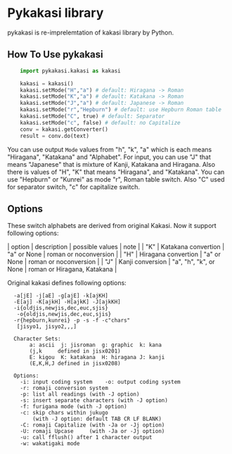 Pykakasi library
==================

pykakasi is re-imprelemtation of kakasi library by Python.

How To Use pykakasi
------------------

```python
    import pykakasi.kakasi as kakasi

    kakasi = kakasi()
    kakasi.setMode("H","a") # default: Hiragana -> Roman
    kakasi.setMode("K","a") # default: Katakana -> Roman
    kakasi.setMode("J","a") # default: Japanese -> Roman
    kakasi.setMode("r","Hepburn") # default: use Hepburn Roman table
    kakasi.setMode("C", true) # default: Separator
    kakasi.setMode("c", false) # default: no Capitalize
    conv = kakasi.getConverter()
    result = conv.do(text)
```

You can use output `Mode` values from "h", "k", "a" which is each means
"Hiragana", "Katakana" and "Alphabet".
For input, you can use "J" that means "Japanese" that is
mixture of Kanji, Katakana and Hiragana.
Also there is values of "H", "K" that means "Hiragana", and "Katakana".
You can use  "Hepburn" or "Kunrei" as mode "r", Roman table switch.
Also "C" used for separator switch, "c" for capitalize switch.


Options
-------------------

These switch alphabets are derived from original Kakasi.
Now it support following options:

| option | description | possible values | note |
| "K" | Katakana convertion | "a" or None | roman or noconversion |
| "H" | Hiragana convertion | "a" or None | roman or noconversion |
| "J" | Kanji conversion | "a", "h", "k", or None | roman or Hiragana, Katakana |

Original kakasi defines following options:

```
  -a[jE] -j[aE] -g[ajE] -k[ajKH]
  -E[aj] -K[ajkH] -H[ajkK] -J[ajkKH]
  -i{oldjis,newjis,dec,euc,sjis}
   -o{oldjis,newjis,dec,euc,sjis}
  -r{hepburn,kunrei} -p -s -f -c"chars" 
   [jisyo1, jisyo2,,,]

  Character Sets:
       a: ascii  j: jisroman  g: graphic  k: kana 
       (j,k     defined in jisx0201)
       E: kigou  K: katakana  H: hiragana J: kanji
       (E,K,H,J defined in jisx0208)

  Options:
    -i: input coding system    -o: output coding system
    -r: romaji conversion system
    -p: list all readings (with -J option)
    -s: insert separate characters (with -J option)
    -f: furigana mode (with -J option)
    -c: skip chars within jukugo
        (with -J option: default TAB CR LF BLANK)
    -C: romaji Capitalize (with -Ja or -Jj option)
    -U: romaji Upcase     (with -Ja or -Jj option)
    -u: call fflush() after 1 character output
    -w: wakatigaki mode
```

